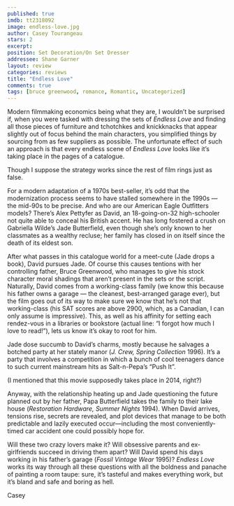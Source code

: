 ```yaml
---
published: true
imdb: tt2318092
image: endless-love.jpg
author: Casey Tourangeau
stars: 2
excerpt: 
position: Set Decoration/On Set Dresser
addressee: Shane Garner
layout: review
categories: reviews
title: "Endless Love"
comments: true
tags: [bruce greenwood, romance, Romantic, Uncategorized]
---
```

<p><span>Modern filmmaking economics being what they are, I wouldn&rsquo;t be surprised if, when you were tasked with dressing the sets of <em>Endless Love</em> and finding all those pieces of furniture and tchotchkes and knickknacks that appear slightly out of focus behind the main characters, you simplified things by sourcing from as few suppliers as possible. The unfortunate effect of such an approach is that every endless scene of <em>Endless Love</em> looks like it&#8217;s taking place in the pages of a catalogue.</span></p>
<p><span>Though I suppose the strategy works since the rest of film rings just as false.</span></p>
<p><span>For a modern adaptation of a 1970s best-seller, it&#8217;s odd that the modernization process seems to have stalled somewhere in the 1990s &mdash; the mid-90s to be precise. And who are our American Eagle Outfitters models? There&rsquo;s Alex Pettyfer as David, an 18-going-on-32 high-schooler not quite able to conceal his British accent. He has long fostered a crush on Gabriella Wilde&rsquo;s Jade Butterfield, even though she&rsquo;s only known to her classmates as a wealthy recluse; her family has closed in on itself since the death of its eldest son.&nbsp;</span></p>
<p><span>After what passes in this catalogue world for a meet-cute (Jade drops a book), David pursues Jade. Of course this causes tentions with her controlling father, Bruce Greenwood, who manages to give his stock character moral shadings that aren&rsquo;t present in the sets or the script. Naturally, David comes from a working-class family (we know this because his father owns a garage &mdash; the cleanest, best-arranged garage ever), but the film goes out of its way to make sure we know that he&rsquo;s not that working-class (his SAT scores are above 2900, which, as a Canadian, I can only assume is impressive). This, as well as his affinity for setting each rendez-vous in a libraries or bookstore (actual line: &ldquo;I forgot how much I love to read!&rdquo;), lets us know it&rsquo;s okay to root for him.</span></p>
<p><span>Jade dose succumb to David&rsquo;s charms, mostly because he salvages a botched party at her stately manor (<em>J. Crew, Spring Collection</em> 1996). It&rsquo;s a party that involves a competition in which a bunch of cool teenagers dance to such current mainstream hits as Salt-n-Pepa&rsquo;s &ldquo;Push It&rdquo;.&nbsp;</span></p>
<p><span>(I mentioned that this movie supposedly takes place in 2014, right?)</span></p>
<p><span>Anyway, with the relationship heating up and Jade questioning the future planned out by her father, Papa Butterfield takes the family to their lake house (<em>Restoration Hardware, Summer Nights</em> 1994). When David arrives, tensions rise, secrets are revealed, and plot devices that manage to be both predictable and lazily executed occur&mdash;including the most conveniently-timed car accident one could possibly hope for.</span></p>
<p><span>Will these two crazy lovers make it? Will obsessive parents and ex-girlfriends succeed in driving them apart? Will David spend his days working in his father&rsquo;s garage (<em>Fossil Vintage Wear </em>1995)? <em>Endless Love</em> works its way through all these questions with all the boldness and panache of painting a room taupe: sure, it&rsquo;s tasteful and makes everything work, but it&rsquo;s bland and safe and boring as hell.&nbsp;</span></p>
<p>Casey</p>